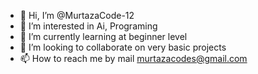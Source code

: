 - 👋 Hi, I’m @MurtazaCode-12
- 👀 I’m interested in Ai, Programing
- 🌱 I’m currently learning at beginner level
- 💞️ I’m looking to collaborate on very basic projects
- 📫 How to reach me by mail murtazacodes@gmail.com

<!---
MurtazaCode-12/MurtazaCode-12 is a ✨ special ✨ repository because its `README.md` (this file) appears on your GitHub profile.
You can click the Preview link to take a look at your changes.
--->
